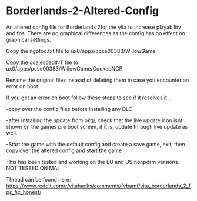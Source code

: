 # Borderlands-2-Altered-Config
 An altered config file for Borderlands 2for the vita to increase playability and fps. There are no graphical differences as the config has no effect on graphical settings.

Copy the ngptoc.txt file to ux0/apps/pcse00383/WillowGame

Copy the coalescedINT file to ux0/apps/pcse00383/WillowGame/CookedNGP

Rename the original files instead of deleting them in case you encounter an error on boot.


If you get an error on boot follow these steps to see if it resolves it...

-copy over the config files before installing any DLC

-after installing the update from pkgj, check that the live update icon isnt shown on the games pre boot screen,
if it is, update through live update as well.

-Start the game with the default config and create a save game, exit, then copy over the altered config and start the game


This has been tested and working on the EU and US nonpdrm versions. NOT TESTED ON MAI

Thread can be found here: https://www.reddit.com/r/vitahacks/comments/fvbamf/vita_borderlands_2_fps_fix_honest/
 
